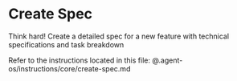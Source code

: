 # Create Spec

Think hard! Create a detailed spec for a new feature with technical specifications and task breakdown

Refer to the instructions located in this file:
@.agent-os/instructions/core/create-spec.md
